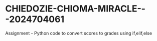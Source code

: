 # CHIEDOZIE-CHIOMA-MIRACLE---2024704061
Assignment - Python code to convert scores to grades using if,elif,else
